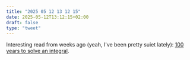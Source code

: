 ```yaml
---
title: "2025 05 12 13 12 15"
date: 2025-05-12T13:12:15+02:00
draft: false
type: "tweet"
---
```

Interesting read from weeks ago (yeah, I've been pretty suiet lately): [100 years to solve an integral](https://liorsinai.github.io/mathematics/2020/08/27/secant-mercator.html).
